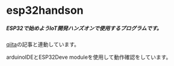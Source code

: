 # esp32handson
##### ESP32で始めようIoT開発ハンズオンで使用するプログラムです。<br>
[qiita]()の記事と連動しています。<br>

arduinoIDEとESP32Deve moduleを使用して動作確認をしています。
